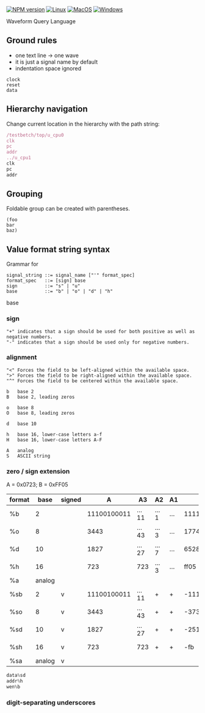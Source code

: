 [![NPM version](https://img.shields.io/npm/v/waveql.svg)](https://www.npmjs.org/package/waveql)
[![Linux](https://github.com/wavedrom/waveql/actions/workflows/linux.yml/badge.svg)](https://github.com/wavedrom/waveql/actions/workflows/linux.yml)
[![MacOS](https://github.com/wavedrom/waveql/actions/workflows/macos.yml/badge.svg)](https://github.com/wavedrom/waveql/actions/workflows/macos.yml)
[![Windows](https://github.com/wavedrom/waveql/actions/workflows/windows.yml/badge.svg)](https://github.com/wavedrom/waveql/actions/workflows/windows.yml)

Waveform Query Language

## Ground rules

* one text line -> one wave
* it is just a signal name by default
* indentation space ignored

```
clock
reset
data
```

## Hierarchy navigation

Change current location in the hierarchy with the path string:

```js
/testbetch/top/u_cpu0
clk
pc
addr
../u_cpu1
clk
pc
addr
```

## Grouping

Foldable group can be created with parentheses.

```
(foo
bar
baz)
```

## Value format string syntax

Grammar for

```
signal_string ::= signal_name ["'" format_spec]
format_spec   ::= [sign] base
sign          ::= "s" | "u"
base          ::= "b" | "o" | "d" | "h"
```

base

### sign

```
"+" indicates that a sign should be used for both positive as well as negative numbers.
"-" indicates that a sign should be used only for negative numbers.
```

### alignment

```
"<" Forces the field to be left-aligned within the available space.
">" Forces the field to be right-aligned within the available space.
"^" Forces the field to be centered within the available space.
```


```
b   base 2
B   base 2, leading zeros

o   base 8
O   base 8, leading zeros

d   base 10

h   base 16, lower-case letters a-f
H   base 16, lower-case letters A-F

A   analog
S   ASCII string
```

### zero / sign extension

A = 0x0723; B = 0xFF05

| format | base | signed | A      | A3  | A2  | A1 | B                | B3  | B2  | B1  |
|-|-|-|-|-|-|-|-|-|-|-|
| %b  | 2       |  | 11100100011  | …11 | …1  | … | 1111111100000101  | …11 | …1  | … |
| %o  | 8       |  | 3443         | …43 | …3  | … | 177405            | …05 | …5  | … |
| %d  | 10      |  | 1827         | …27 | …7  | … | 65285             | …85 | …5  | … |
| %h  | 16      |  | 723          | 723 | …3  | … | ff05              | …05 | …5  | … |
| %a  | analog  |  |              |     |     |   |                   |     |     |   |
| %sb | 2       |v | 11100100011  | …11 | +   | + | -11111011         | -…1 | -   | - |
| %so | 8       |v | 3443         | …43 | +   | + | -373              | -…2 | -   | - |
| %sd | 10      |v | 1827         | …27 | +   | + | -251              | -…1 | -   | - |
| %sh | 16      |v | 723          | 723 | +   | + | -fb               | -fb | -   | - |
| %sa | analog  |v |              |     |     |   |                   |     |     |   |

```js
data%sd
addr%h
wen%b
```

### digit-separating underscores
